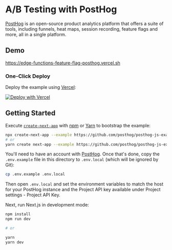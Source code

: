 # A/B Testing with PostHog

[PostHog](https://posthog.com/) is an open-source product analytics platform that offers a suite of tools, including funnels, heat maps, session recording, feature flags and more, all in a single platform.

## Demo

https://edge-functions-feature-flag-posthog.vercel.sh

### One-Click Deploy

Deploy the example using [Vercel](https://vercel.com?utm_source=github&utm_medium=readme):

[![Deploy with Vercel](https://vercel.com/button)](https://vercel.com/new/clone?repository-url=https://github.com/posthog/posthog-js-examples/tree/main/nextjs-feature-flags-middleware&env=NEXT_PUBLIC_POSTHOG_PROJECT_API_KEY,NEXT_PUBLIC_POSTHOG_HOST&project-name=nextjs-feature-flags-middleware&repository-name=nextjs-feature-flags-middleware)

## Getting Started

Execute [`create-next-app`](https://github.com/vercel/next.js/tree/canary/packages/create-next-app) with [npm](https://docs.npmjs.com/cli/init) or [Yarn](https://yarnpkg.com/lang/en/docs/cli/create/) to bootstrap the example:

```bash
npx create-next-app --example https://github.com/posthog/posthog-js-examples/tree/main/nextjs-feature-flags-middleware feature-flag-posthog
# or
yarn create next-app --example https://github.com/posthog/posthog-js-examples/tree/main/nextjs-feature-flags-middleware feature-flag-posthog
```

You'll need to have an account with [PostHog](https://posthog.com/signup). Once that's done, copy the `.env.example` file in this directory to `.env.local` (which will be ignored by Git):

```bash
cp .env.example .env.local
```

Then open `.env.local` and set the environment variables to match the host for your PostHog instance and the Project API key available under Project settings - Project API Key.

Next, run Next.js in development mode:

```bash
npm install
npm run dev

# or

yarn
yarn dev
```
